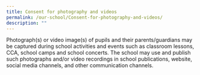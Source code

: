 ```yaml
---
title: Consent for photography and videos
permalink: /our-school/Consent-for-photography-and-videos/
description: ""
---
```

Photograph(s) or video image(s) of pupils and their parents/guardians may be captured during school activities and events such as classroom lessons, CCA, school camps and school concerts. The school may use and publish such photographs and/or video recordings in school publications, website, social media channels, and other communication channels.